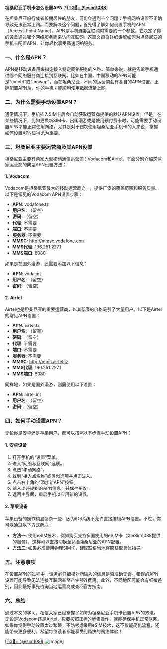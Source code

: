**坦桑尼亚手机卡怎么设置APN？[[TG💪+ @esim1088](https://t.me/s/esim1088)]**

在坦桑尼亚旅行或者长期居住的朋友，可能会遇到一个问题：手机网络设置不正确导致无法正常上网。而要解决这个问题，首先得了解如何设置手机的APN（Access Point Name）。APN是手机连接互联网时需要的一个参数，它决定了你的设备通过哪个网络服务商来访问互联网。这篇文章将详细讲解如何为坦桑尼亚的手机卡配置APN，让你轻松享受高速网络服务。

### 一、什么是APN？

APN是移动设备用来指定接入特定网络服务的名称。简单来说，就是告诉手机通过哪个网络服务商连接到互联网。比如在中国，中国移动的APN可能是“cmnet”或“cmwap”，而在坦桑尼亚，不同的运营商会有各自的APN设置。正确配置APN后，你的手机才能顺利使用数据流量上网。

### 二、为什么需要手动设置APN？

通常情况下，手机插入SIM卡后会自动获取运营商提供的默认APN设置。但是，在某些情况下，比如更换新SIM卡、出国漫游或是使用预付费卡时，可能需要手动设置APN才能正常使用网络。尤其是对于首次使用坦桑尼亚手机卡的人来说，掌握如何设置APN显得尤为重要。

### 三、坦桑尼亚主要运营商及其APN设置

坦桑尼亚主要有两家大型移动通信运营商：Vodacom和Airtel。下面分别介绍这两家运营商的典型APN设置方法：

#### 1. Vodacom
Vodacom是坦桑尼亚最大的移动运营商之一，提供广泛的覆盖范围和服务质量。以下是常见的Vodacom APN设置步骤：

- **APN**: vodafone.tz  
- **用户名**: （留空）  
- **密码**: （留空）  
- **代理**: 不需要  
- **端口**: 不需要  
- **服务器**: 不需要  
- **MMSC**: http://mmsc.vodafone.com  
- **MMS代理**: 196.251.227.1  
- **MMS端口**: 8080  

如果是在国外漫游，还需要添加以下信息：
- **APN**: voda.int  
- **用户名**: （留空）  
- **密码**: （留空）

#### 2. Airtel
Airtel也是坦桑尼亚的重要运营商，以其低廉的价格吸引了大量用户。以下是Airtel的常见APN设置：

- **APN**: airtel.tz  
- **用户名**: （留空）  
- **密码**: （留空）  
- **代理**: 不需要  
- **端口**: 不需要  
- **服务器**: 不需要  
- **MMSC**: http://mms.airtel.tz  
- **MMS代理**: 196.251.227.1  
- **MMS端口**: 8080  

同样地，如果是国外漫游，则需使用以下设置：
- **APN**: airtel.int  
- **用户名**: （留空）  
- **密码**: （留空）

### 四、如何手动设置APN？

无论你是安卓还是苹果用户，都可以按照以下步骤手动设置APN：

#### 1. 安卓设备
1. 打开手机的“设置”菜单。
2. 进入“网络与互联网”选项。
3. 点击“移动网络”。
4. 找到“接入点名称”或类似选项并点击进入。
5. 点击右上角的“添加新APN”按钮。
6. 输入上述提到的APN信息，并保存更改。
7. 返回主界面，重启手机以应用新的设置。

#### 2. 苹果设备
苹果设备的操作稍显复杂一些，因为iOS系统不允许直接编辑APN设置。不过，你可以通过以下方式解决：
- **方法一**: 使用eSIM技术，例如购买支持多国使用的eSIM卡（如eSim1088提供的服务），这样可以直接切换至适合坦桑尼亚的APN配置。
- **方法二**: 如果必须使用物理SIM卡，建议联系当地客服获取具体指导。

### 五、注意事项

在设置APN的过程中，请务必仔细核对所输入的信息是否准确无误。错误的APN设置可能导致无法连接互联网甚至产生额外费用。此外，不同地区可能会有细微差别，因此最好事先咨询当地运营商或查阅官方指南。

### 六、总结

通过本文的学习，相信大家已经掌握了如何为坦桑尼亚手机卡设置APN的方法。无论是Vodacom还是Airtel，只要按照正确的步骤操作，就能确保手机正常联网。如果你觉得手动设置太过繁琐，不妨考虑采用eSIM技术，这不仅能简化流程，还能带来更多便利。希望每位读者都能享受到畅快的网络体验！

[[TG💪+ @esim1088](https://t.me/s/esim1088) ![Image](https://i.postimg.cc/4NQfJmqS/Snipaste-2025-05-13-00-14-12.png)]